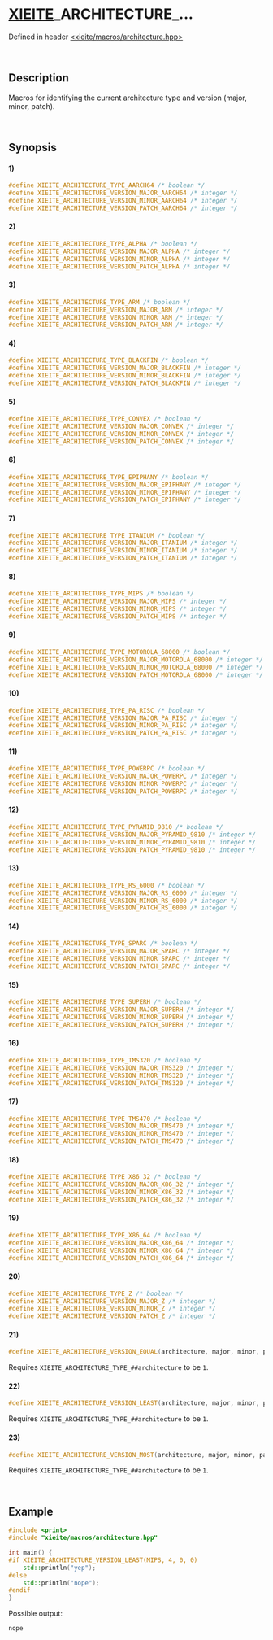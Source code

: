 # [XIEITE](../../macros.md)\_ARCHITECTURE\_...
Defined in header [<xieite/macros/architecture.hpp>](../../../include/xieite/macros/architecture.hpp)

&nbsp;

## Description
Macros for identifying the current architecture type and version (major, minor, patch).

&nbsp;

## Synopsis
#### 1)
```cpp
#define XIEITE_ARCHITECTURE_TYPE_AARCH64 /* boolean */
#define XIEITE_ARCHITECTURE_VERSION_MAJOR_AARCH64 /* integer */
#define XIEITE_ARCHITECTURE_VERSION_MINOR_AARCH64 /* integer */
#define XIEITE_ARCHITECTURE_VERSION_PATCH_AARCH64 /* integer */
```
#### 2)
```cpp
#define XIEITE_ARCHITECTURE_TYPE_ALPHA /* boolean */
#define XIEITE_ARCHITECTURE_VERSION_MAJOR_ALPHA /* integer */
#define XIEITE_ARCHITECTURE_VERSION_MINOR_ALPHA /* integer */
#define XIEITE_ARCHITECTURE_VERSION_PATCH_ALPHA /* integer */
```
#### 3)
```cpp
#define XIEITE_ARCHITECTURE_TYPE_ARM /* boolean */
#define XIEITE_ARCHITECTURE_VERSION_MAJOR_ARM /* integer */
#define XIEITE_ARCHITECTURE_VERSION_MINOR_ARM /* integer */
#define XIEITE_ARCHITECTURE_VERSION_PATCH_ARM /* integer */
```
#### 4)
```cpp
#define XIEITE_ARCHITECTURE_TYPE_BLACKFIN /* boolean */
#define XIEITE_ARCHITECTURE_VERSION_MAJOR_BLACKFIN /* integer */
#define XIEITE_ARCHITECTURE_VERSION_MINOR_BLACKFIN /* integer */
#define XIEITE_ARCHITECTURE_VERSION_PATCH_BLACKFIN /* integer */
```
#### 5)
```cpp
#define XIEITE_ARCHITECTURE_TYPE_CONVEX /* boolean */
#define XIEITE_ARCHITECTURE_VERSION_MAJOR_CONVEX /* integer */
#define XIEITE_ARCHITECTURE_VERSION_MINOR_CONVEX /* integer */
#define XIEITE_ARCHITECTURE_VERSION_PATCH_CONVEX /* integer */
```
#### 6)
```cpp
#define XIEITE_ARCHITECTURE_TYPE_EPIPHANY /* boolean */
#define XIEITE_ARCHITECTURE_VERSION_MAJOR_EPIPHANY /* integer */
#define XIEITE_ARCHITECTURE_VERSION_MINOR_EPIPHANY /* integer */
#define XIEITE_ARCHITECTURE_VERSION_PATCH_EPIPHANY /* integer */
```
#### 7)
```cpp
#define XIEITE_ARCHITECTURE_TYPE_ITANIUM /* boolean */
#define XIEITE_ARCHITECTURE_VERSION_MAJOR_ITANIUM /* integer */
#define XIEITE_ARCHITECTURE_VERSION_MINOR_ITANIUM /* integer */
#define XIEITE_ARCHITECTURE_VERSION_PATCH_ITANIUM /* integer */
```
#### 8)
```cpp
#define XIEITE_ARCHITECTURE_TYPE_MIPS /* boolean */
#define XIEITE_ARCHITECTURE_VERSION_MAJOR_MIPS /* integer */
#define XIEITE_ARCHITECTURE_VERSION_MINOR_MIPS /* integer */
#define XIEITE_ARCHITECTURE_VERSION_PATCH_MIPS /* integer */
```
#### 9)
```cpp
#define XIEITE_ARCHITECTURE_TYPE_MOTOROLA_68000 /* boolean */
#define XIEITE_ARCHITECTURE_VERSION_MAJOR_MOTOROLA_68000 /* integer */
#define XIEITE_ARCHITECTURE_VERSION_MINOR_MOTOROLA_68000 /* integer */
#define XIEITE_ARCHITECTURE_VERSION_PATCH_MOTOROLA_68000 /* integer */
```
#### 10)
```cpp
#define XIEITE_ARCHITECTURE_TYPE_PA_RISC /* boolean */
#define XIEITE_ARCHITECTURE_VERSION_MAJOR_PA_RISC /* integer */
#define XIEITE_ARCHITECTURE_VERSION_MINOR_PA_RISC /* integer */
#define XIEITE_ARCHITECTURE_VERSION_PATCH_PA_RISC /* integer */
```
#### 11)
```cpp
#define XIEITE_ARCHITECTURE_TYPE_POWERPC /* boolean */
#define XIEITE_ARCHITECTURE_VERSION_MAJOR_POWERPC /* integer */
#define XIEITE_ARCHITECTURE_VERSION_MINOR_POWERPC /* integer */
#define XIEITE_ARCHITECTURE_VERSION_PATCH_POWERPC /* integer */
```
#### 12)
```cpp
#define XIEITE_ARCHITECTURE_TYPE_PYRAMID_9810 /* boolean */
#define XIEITE_ARCHITECTURE_VERSION_MAJOR_PYRAMID_9810 /* integer */
#define XIEITE_ARCHITECTURE_VERSION_MINOR_PYRAMID_9810 /* integer */
#define XIEITE_ARCHITECTURE_VERSION_PATCH_PYRAMID_9810 /* integer */
```
#### 13)
```cpp
#define XIEITE_ARCHITECTURE_TYPE_RS_6000 /* boolean */
#define XIEITE_ARCHITECTURE_VERSION_MAJOR_RS_6000 /* integer */
#define XIEITE_ARCHITECTURE_VERSION_MINOR_RS_6000 /* integer */
#define XIEITE_ARCHITECTURE_VERSION_PATCH_RS_6000 /* integer */
```
#### 14)
```cpp
#define XIEITE_ARCHITECTURE_TYPE_SPARC /* boolean */
#define XIEITE_ARCHITECTURE_VERSION_MAJOR_SPARC /* integer */
#define XIEITE_ARCHITECTURE_VERSION_MINOR_SPARC /* integer */
#define XIEITE_ARCHITECTURE_VERSION_PATCH_SPARC /* integer */
```
#### 15)
```cpp
#define XIEITE_ARCHITECTURE_TYPE_SUPERH /* boolean */
#define XIEITE_ARCHITECTURE_VERSION_MAJOR_SUPERH /* integer */
#define XIEITE_ARCHITECTURE_VERSION_MINOR_SUPERH /* integer */
#define XIEITE_ARCHITECTURE_VERSION_PATCH_SUPERH /* integer */
```
#### 16)
```cpp
#define XIEITE_ARCHITECTURE_TYPE_TMS320 /* boolean */
#define XIEITE_ARCHITECTURE_VERSION_MAJOR_TMS320 /* integer */
#define XIEITE_ARCHITECTURE_VERSION_MINOR_TMS320 /* integer */
#define XIEITE_ARCHITECTURE_VERSION_PATCH_TMS320 /* integer */
```
#### 17)
```cpp
#define XIEITE_ARCHITECTURE_TYPE_TMS470 /* boolean */
#define XIEITE_ARCHITECTURE_VERSION_MAJOR_TMS470 /* integer */
#define XIEITE_ARCHITECTURE_VERSION_MINOR_TMS470 /* integer */
#define XIEITE_ARCHITECTURE_VERSION_PATCH_TMS470 /* integer */
```
#### 18)
```cpp
#define XIEITE_ARCHITECTURE_TYPE_X86_32 /* boolean */
#define XIEITE_ARCHITECTURE_VERSION_MAJOR_X86_32 /* integer */
#define XIEITE_ARCHITECTURE_VERSION_MINOR_X86_32 /* integer */
#define XIEITE_ARCHITECTURE_VERSION_PATCH_X86_32 /* integer */
```
#### 19)
```cpp
#define XIEITE_ARCHITECTURE_TYPE_X86_64 /* boolean */
#define XIEITE_ARCHITECTURE_VERSION_MAJOR_X86_64 /* integer */
#define XIEITE_ARCHITECTURE_VERSION_MINOR_X86_64 /* integer */
#define XIEITE_ARCHITECTURE_VERSION_PATCH_X86_64 /* integer */
```
#### 20)
```cpp
#define XIEITE_ARCHITECTURE_TYPE_Z /* boolean */
#define XIEITE_ARCHITECTURE_VERSION_MAJOR_Z /* integer */
#define XIEITE_ARCHITECTURE_VERSION_MINOR_Z /* integer */
#define XIEITE_ARCHITECTURE_VERSION_PATCH_Z /* integer */
```
#### 21)
```cpp
#define XIEITE_ARCHITECTURE_VERSION_EQUAL(architecture, major, minor, patch) /* boolean */
```
Requires `XIEITE_ARCHITECTURE_TYPE_##architecture` to be `1`.
#### 22)
```cpp
#define XIEITE_ARCHITECTURE_VERSION_LEAST(architecture, major, minor, patch) /* boolean */
```
Requires `XIEITE_ARCHITECTURE_TYPE_##architecture` to be `1`.
#### 23)
```cpp
#define XIEITE_ARCHITECTURE_VERSION_MOST(architecture, major, minor, patch) /* boolean */
```
Requires `XIEITE_ARCHITECTURE_TYPE_##architecture` to be `1`.

&nbsp;

## Example
```cpp
#include <print>
#include "xieite/macros/architecture.hpp"

int main() {
#if XIEITE_ARCHITECTURE_VERSION_LEAST(MIPS, 4, 0, 0)
    std::println("yep");
#else
    std::println("nope");
#endif
}
```
Possible output:
```
nope
```
